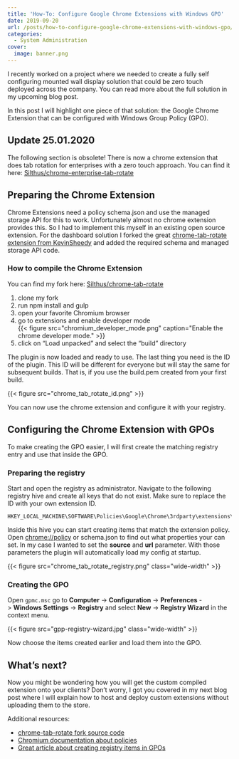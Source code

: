 ```yaml
---
title: 'How-To: Configure Google Chrome Extensions with Windows GPO'
date: 2019-09-20
url: /posts/how-to-configure-google-chrome-extensions-with-windows-gpo/
categories:
  - System Administration
cover:
  image: banner.png
---
```

I recently worked on a project where we needed to create a fully self configuring mounted wall display solution that could be zero touch deployed across the company. You can read more about the full solution in my upcoming blog post.

In this post I will highlight one piece of that solution: the Google Chrome Extension that can be configured with Windows Group Policy (GPO).

## Update 25.01.2020

The following section is obsolete! There is now a chrome extension that does tab rotation for enterprises with a zero touch approach. You can find it here: [Silthus/chrome-enterprise-tab-rotate][5]

## Preparing the Chrome Extension

Chrome Extensions need a policy schema.json and use the managed storage API for this to work. Unfortunately almost no chrome extension provides this. So I had to implement this myself in an existing open source extension. For the dashboard solution I forked the great [chrome-tab-rotate extension from KevinSheedy][4] and added the required schema and managed storage API code.

### How to compile the Chrome Extension

You can find my fork here: [Silthus/chrome-tab-rotate][1]

  1. clone my fork
  2. run npm install and gulp
  3. open your favorite Chromium browser
  4. go to extensions and enable developer mode  
     {{< figure src="chromium_developer_mode.png" caption="Enable the chrome developer mode." >}}
  5. click on &#8220;Load unpacked&#8221; and select the &#8220;build&#8221; directory

The plugin is now loaded and ready to use. The last thing you need is the ID of the plugin. This ID will be different for everyone but will stay the same for subsequent builds. That is, if you use the build.pem created from your first build.

{{< figure src="chrome_tab_rotate_id.png" >}}

You can now use the chrome extension and configure it with your registry.

## Configuring the Chrome Extension with GPOs

To make creating the GPO easier, I will first create the matching registry entry and use that inside the GPO.

### Preparing the registry

Start and open the registry as administrator. Navigate to the following registry hive and create all keys that do not exist. Make sure to replace the ID with your own extension ID.

```text
HKEY_LOCAL_MACHINE\SOFTWARE\Policies\Google\Chrome\3rdparty\extensions\gfjcoadgcaljefmlmokgadacckjipikb_\policy
```

Inside this hive you can start creating items that match the extension policy. Open <chrome://policy> or schema.json to find out what properties your can set. In my case I wanted to set the **source** and **url** parameter. With those parameters the plugin will automatically load my config at startup.

{{< figure src="chrome_tab_rotate_registry.png" class="wide-width" >}}

### Creating the GPO

Open `gpmc.msc` go to **Computer** -> **Configuration** -> **Preferences** -> **Windows Settings** -> **Registry** and select **New** -> **Registry Wizard** in the context menu.

{{< figure src="gpp-registry-wizard.jpg" class="wide-width" >}}

Now choose the items created earlier and load them into the GPO.

## What&#8217;s next?

Now you might be wondering how you will get the custom compiled extension onto your clients? Don&#8217;t worry, I got you covered in my next blog post where I will explain how to host and deploy custom extensions without uploading them to the store.

Additional resources:

* [chrome-tab-rotate fork source code][1]
* [Chromium documentation about policies][2]
* [Great article about creating registry items in GPOs][3]

 [1]: https://github.com/Silthus/chrome-tab-rotate
 [2]: https://www.chromium.org/administrators/configuring-policy-for-extensions
 [3]: http://woshub.com/how-to-create-modify-and-delete-registry-keys-using-gpo/
 [4]: https://github.com/KevinSheedy/chrome-tab-rotate
 [5]: https://github.com/Silthus/chrome-enterprise-tab-rotate